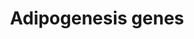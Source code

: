 ---
annotations:
- id: PW:0000650
  parent: signaling pathway
  type: Pathway Ontology
  value: signaling pathway pertinent to development
authors:
- M.Patti
- MaintBot
- Khanspers
- MartijnVanIersel
- Claudio.j.villanueva
- Mkutmon
- Egonw
citedin:
- link: PMC7518701
  title: The DNA methylome of inflammatory bowel disease (IBD) reflects intrinsic
    and extrinsic factors in intestinal mucosal cells (2020)
- link: PMC6657571
  title: Quizalofop-p-Ethyl Induces Adipogenesis in 3T3-L1 Adipocytes (2019)
- link: PMC4723140
  title: Advanced Running Performance by Genetic Predisposition in Male Dummerstorf
    Marathon Mice (DUhTP) Reveals Higher Sterol Regulatory Element-Binding Protein
    (SREBP) Related mRNA Expression in the Liver and Higher Serum Levels of Progesterone
    (2016)
- link: PMC9530846
  title: The necroptosis-inducing pseudokinase mixed lineage kinase domain-like regulates
    the adipogenic differentiation of pre-adipocytes (2022)
- link: 10.3390/ijms25084151
  title: Comparative Screening of the Liver Gene Expression Profiles from Type 1 and
    Type 2 Diabetes Rat Models (2024)
- link: 10.1038/mtm.2014.7
  title: Proteomic profiling of salivary gland after nonviral gene transfer mediated
    by conventional plasmids and minicircles (2014)
description: The different classes of factors involved in adipogenesis are shown.
  Adipogenesis is the process by which fat cells differentiate from predadipocytes
  to adipocytes (fat cells). Adipose tissue, composed of white and brown adipose tissue,
  is composed of adipocytes. This pathway is primarily studied to understand factors
  that contribute to obesity and diabetes. Transcriptional and hormonal regulators
  of adipocyte formation are indicated.
last-edited: 2023-04-21
organisms:
- Mus musculus
redirect_from:
- /index.php/Pathway:WP447
- /instance/WP447
- /instance/WP447_r126310
revision: r126310
schema-jsonld:
- '@context': https://schema.org/
  '@id': https://wikipathways.github.io/pathways/WP447.html
  '@type': Dataset
  creator:
    '@type': Organization
    name: WikiPathways
  description: The different classes of factors involved in adipogenesis are shown.
    Adipogenesis is the process by which fat cells differentiate from predadipocytes
    to adipocytes (fat cells). Adipose tissue, composed of white and brown adipose
    tissue, is composed of adipocytes. This pathway is primarily studied to understand
    factors that contribute to obesity and diabetes. Transcriptional and hormonal
    regulators of adipocyte formation are indicated.
  keywords:
  - Adfp
  - Adipoq
  - Adn
  - Adpn
  - Agpat2
  - Agrp
  - Agt
  - Ahr
  - Bmp1
  - Bmp2
  - Bmp3
  - Bmp4
  - Bscl2
  - Catnb
  - Cebpa
  - Cebpb
  - Cebpd
  - Cntfr
  - Creb1
  - Cugbp1
  - Cyp26a1
  - Cyp26b1
  - D10Ertd214e
  - Ddit3
  - Dlk1
  - Dvl1
  - E2f1
  - E2f4
  - Ebf1
  - Egr2
  - Epas1
  - Fabp4
  - Fas
  - Foxc2
  - Foxo1
  - Frzb
  - Fzd1
  - Gadd45a
  - Gadd45b
  - Gata2
  - Gata3
  - Gata4
  - Gdf10
  - Gh
  - Hif1a
  - Hmga1
  - Id3
  - Igf1
  - Il6
  - Il6st
  - Ins1
  - Ins2
  - Irs1
  - Irs3
  - Irs4
  - Klf15
  - Klf5
  - Klf6
  - Klf7
  - LOC384783
  - Lep
  - Lif
  - Lifr
  - Lipe
  - Lmna
  - Lpin1
  - Lpin2
  - Lpin3
  - Lpl
  - Mbnl1
  - Mef2a
  - Mef2b
  - Mef2c
  - Mef2d
  - Mif
  - Mixl1
  - Ncoa1
  - Ncoa2
  - Ncor1
  - Ncor2
  - Ndn
  - Nr1h3
  - Nr2f1
  - Nr3c1
  - Nrip1
  - Nsg1
  - Osm
  - Pbef1
  - Pck1
  - Pck2
  - Plin
  - Ppara
  - Ppard
  - Pparg
  - Ppargc1a
  - Prlr
  - Ptgis
  - Rara
  - Rb1
  - Rbl1
  - Rbl2
  - Retn
  - Rora
  - Rxra
  - Rxrg
  - Scd1
  - Serpine1
  - Sfrp4
  - Slc2a4
  - Smad3
  - Socs1
  - Socs3
  - Sp1
  - Spock1
  - Srebf1
  - Stat1
  - Stat2
  - Stat3
  - Stat5a
  - Stat5b
  - Stat6
  - Tcf1
  - Tgfb1
  - Tle3
  - Tnf
  - Trib3
  - Twist1
  - Ucp1
  - Wnt1
  - Wnt10b
  - Wnt5b
  - Wwtr1
  - Zmpste24
  license: CC0
  name: Adipogenesis genes
seo: CreativeWork
title: Adipogenesis genes
wpid: WP447
---